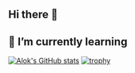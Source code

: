 ## Hi there 👋
## 🌱 I’m currently learning
[![Alok's GitHub stats](https://github-readme-stats.vercel.app/api?username=AlokSingh04)](https://github.com/anuraghazra/github-readme-stats)
[![trophy](https://github-profile-trophy.vercel.app/?username=AlokSingh04)](https://github.com/ryo-ma/github-profile-trophy)


<!--
**AlokSingh04/AlokSingh04** is a ✨ _special_ ✨ repository because its `README.md` (this file) appears on your GitHub profile.

Here are some ideas to get you started:

- 🔭 I’m currently working on ...
- 🌱 I’m currently learning ...
- 👯 I’m looking to collaborate on ...
- 🤔 I’m looking for help with ...
- 💬 Ask me about ...
- 📫 How to reach me: ...
- 😄 Pronouns: ...
- ⚡ Fun fact: ...
-->
